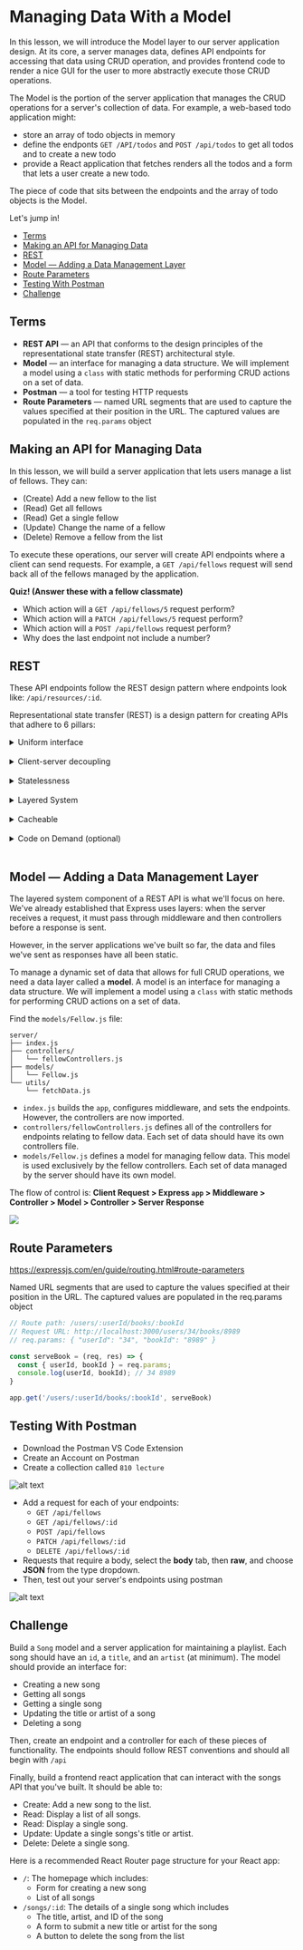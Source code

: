 # Managing Data With a Model

In this lesson, we will introduce the Model layer to our server application design. At its core, a server manages data, defines API endpoints for accessing that data using CRUD operation, and provides frontend code to render a nice GUI for the user to more abstractly execute those CRUD operations. 

The Model is the portion of the server application that manages the CRUD operations for a server's collection of data. For example, a web-based todo application might:
- store an array of todo objects in memory
- define the endponts `GET /API/todos` and `POST /api/todos` to get all todos and to create a new todo
- provide a React application that fetches renders all the todos and a form that lets a user create a new todo. 

The piece of code that sits between the endpoints and the array of todo objects is the Model.

Let's jump in!

- [Terms](#terms)
- [Making an API for Managing Data](#making-an-api-for-managing-data)
- [REST](#rest)
- [Model — Adding a Data Management Layer](#model--adding-a-data-management-layer)
- [Route Parameters](#route-parameters)
- [Testing With Postman](#testing-with-postman)
- [Challenge](#challenge)

## Terms

- **REST API** — an API that conforms to the design principles of the representational state transfer (REST) architectural style.
- **Model** — an interface for managing a data structure. We will implement a model using a `class` with static methods for performing CRUD actions on a set of data.
- **Postman** — a tool for testing HTTP requests
- **Route Parameters** — named URL segments that are used to capture the values specified at their position in the URL. The captured values are populated in the `req.params` object

## Making an API for Managing Data 

In this lesson, we will build a server application that lets users manage a list of fellows. They can:
* (Create) Add a new fellow to the list
* (Read) Get all fellows
* (Read) Get a single fellow
* (Update) Change the name of a fellow
* (Delete) Remove a fellow from the list

To execute these operations, our server will create API endpoints where a client can send requests. For example, a `GET /api/fellows` request will send back all of the fellows managed by the application.

**Quiz! (Answer these with a fellow classmate)**
* Which action will a `GET /api/fellows/5` request perform?
* Which action will a `PATCH /api/fellows/5` request perform?
* Which action will a `POST /api/fellows` request perform?
* Why does the last endpoint not include a number?

## REST

These API endpoints follow the REST design pattern where endpoints look like: `/api/resources/:id`.

Representational state transfer (REST) is a design pattern for creating APIs that adhere to 6 pillars:

<details><summary>Uniform interface</summary>

* All API requests for the same resource should look the same, no matter where the request comes from. 
* The REST API should ensure that the same piece of data, such as the name or email address of a user, belongs to only one uniform resource identifier (URI). 
* Resources shouldn’t be too large but should contain every piece of information that the client might need.

</details><br>
<details><summary>Client-server decoupling</summary>

* The client and server applications must be completely independent of each other. 
* The only information that the client application should know is the URI of the requested resource; it can't interact with the server application in any other ways. 
* Similarly, a server application shouldn't modify the client application other than passing it to the requested data via HTTP.

</details><br>
<details><summary>Statelessness</summary>

* Each request needs to include all the information necessary for processing it.
* Server applications aren’t allowed to store any data related to a client request.

</details><br>
<details><summary>Layered System</summary>
* As a rule of thumb, don’t assume that the client, and server applications connect directly to each other. There may be a number of different intermediaries in the communication loop. 
* REST APIs need to be designed so that neither the client nor the server can tell whether it communicates with the end application or an intermediary.

</details><br>
<details><summary>Cacheable</summary>

* When possible, resources should be cacheable on the client or server side. 
* Server responses also need to contain information about whether caching is allowed for the delivered resource. 
* The goal is to improve performance on the client side, while increasing scalability on the server side.

</details><br>
<details><summary>Code on Demand (optional)</summary>

* REST APIs usually send static resources, but in certain cases, responses can also contain executable code (such as Java applets). In these cases, the code should only run on-demand.

</details><br>

## Model — Adding a Data Management Layer

The layered system component of a REST API is what we'll focus on here. We've already established that Express uses layers: when the server receives a request, it must pass through middleware and then controllers before a response is sent.

However, in the server applications we've built so far, the data and files we've sent as responses have all been static. 

To manage a dynamic set of data that allows for full CRUD operations, we need a data layer called a **model**. A model is an interface for managing a data structure. We will implement a model using a `class` with static methods for performing CRUD actions on a set of data.

Find the `models/Fellow.js` file:

```
server/
├── index.js
├── controllers/
│   └── fellowControllers.js
├── models/
│   └── Fellow.js
└── utils/
    └── fetchData.js
```

* `index.js` builds the `app`, configures middleware, and sets the endpoints. However, the controllers are now imported.
* `controllers/fellowControllers.js` defines all of the controllers for endpoints relating to fellow data. Each set of data should have its own controllers file.
* `models/Fellow.js` defines a model for managing fellow data. This model is used exclusively by the fellow controllers. Each set of data managed by the server should have its own model.

The flow of control is: **Client Request > Express `app` > Middleware > Controller > Model > Controller > Server Response**

![](./images/express-middleware-model.svg)

## Route Parameters

https://expressjs.com/en/guide/routing.html#route-parameters

Named URL segments that are used to capture the values specified at their position in the URL. The captured values are populated in the req.params object

```js
// Route path: /users/:userId/books/:bookId
// Request URL: http://localhost:3000/users/34/books/8989
// req.params: { "userId": "34", "bookId": "8989" }

const serveBook = (req, res) => {
  const { userId, bookId } = req.params;
  console.log(userId, bookId); // 34 8989
}

app.get('/users/:userId/books/:bookId', serveBook)
```

## Testing With Postman

* Download the Postman VS Code Extension
* Create an Account on Postman
* Create a collection called `810 lecture`

![alt text](./images/postman-collections.png)

* Add a request for each of your endpoints:
  * `GET /api/fellows`
  * `GET /api/fellows/:id`
  * `POST /api/fellows`
  * `PATCH /api/fellows/:id`
  * `DELETE /api/fellows/:id`
* Requests that require a body, select the **body** tab, then **raw**, and choose **JSON** from the type dropdown.
* Then, test out your server's endpoints using postman

![alt text](./images/postman-testing.png)

## Challenge

Build a `Song` model and a server application for maintaining a playlist. Each song should have an `id`, a `title`, and an `artist` (at minimum). The model should provide an interface for:
* Creating a new song
* Getting all songs
* Getting a single song
* Updating the title or artist of a song
* Deleting a song

Then, create an endpoint and a controller for each of these pieces of functionality. The endpoints should follow REST conventions and should all begin with `/api`

Finally, build a frontend react application that can interact with the songs API that you've built. It should be able to:
* Create: Add a new song to the list.
* Read: Display a list of all songs.
* Read: Display a single song.
* Update: Update a single songs's title or artist.
* Delete: Delete a single song.

Here is a recommended React Router page structure for your React app:
* `/`: The homepage which includes:
  * Form for creating a new song
  * List of all songs
* `/songs/:id`: The details of a single song which includes
  * The title, artist, and ID of the song
  * A form to submit a new title or artist for the song
  * A button to delete the song from the list

